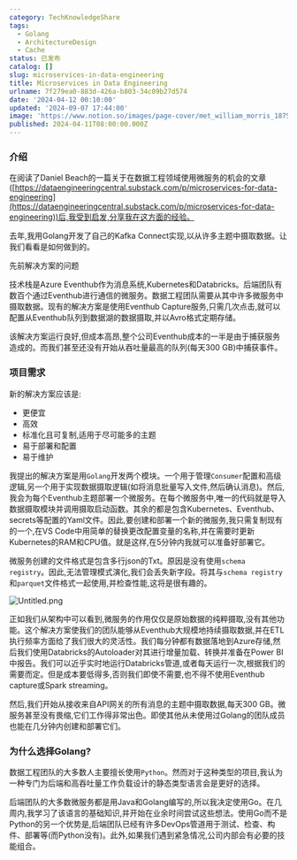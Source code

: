 ```yaml
---
category: TechKnowledgeShare
tags:
  - Golang
  - ArchitectureDesign
  - Cache
status: 已发布
catalog: []
slug: microservices-in-data-engineering
title: Microservices in Data Engineering
urlname: 7f279ea0-883d-426a-b803-34c09b27d574
date: '2024-04-12 00:10:00'
updated: '2024-09-07 17:44:00'
image: 'https://www.notion.so/images/page-cover/met_william_morris_1875.jpg'
published: 2024-04-11T08:00:00.000Z
---
```


### 介绍


在阅读了Daniel Beach的一篇关于在数据工程领域使用微服务的机会的文章([https://dataengineeringcentral.substack.com/p/microservices-for-data-engineering](https://dataengineeringcentral.substack.com/p/microservices-for-data-engineering))后,我受到启发,分享我在这方面的经验。


去年,我用Golang开发了自己的Kafka Connect实现,以从许多主题中摄取数据。让我们看看是如何做到的。


先前解决方案的问题


技术栈是Azure Eventhub作为消息系统,Kubernetes和Databricks。后端团队有数百个通过Eventhub进行通信的微服务。数据工程团队需要从其中许多微服务中摄取数据。现有的解决方案是使用Eventhub Capture服务,只需几次点击,就可以配置从Eventhub队列到数据湖的数据摄取,并以Avro格式定期存储。


该解决方案运行良好,但成本高昂,整个公司Eventhub成本的一半是由于捕获服务造成的。而我们甚至还没有开始从吞吐量最高的队列(每天300 GB)中捕获事件。


### 项目需求


新的解决方案应该是:

- 更便宜
- 高效
- 标准化且可复制,适用于尽可能多的主题
- 易于部署和配置
- 易于维护

我提出的解决方案是用`Golang`开发两个模块。一个用于管理`Consumer`配置和高级逻辑,另一个用于实现数据摄取逻辑(如将消息批量写入文件,然后确认消息)。然后,我会为每个Eventhub主题部署一个微服务。在每个微服务中,唯一的代码就是导入数据摄取模块并调用摄取启动函数。其余的都是包含Kubernetes、Eventhub、secrets等配置的Yaml文件。因此,要创建和部署一个新的微服务,我只需复制现有的一个,在VS Code中用简单的替换更改配置变量的名称,并在需要时更新Kubernetes的RAM和CPU值。就是这样,在5分钟内我就可以准备好部署它。


微服务创建的文件格式是包含多行json的Txt。原因是没有使用`schema registry`。因此,无法管理模式演化,我们会丢失新字段。将其与`schema registry`和`parquet`文件格式一起使用,并检查性能,这将是很有趣的。


![Untitled.png](https://prod-files-secure.s3.us-west-2.amazonaws.com/5d24fe63-e567-4804-86f9-9fdc62e13082/4e0f8d5d-b295-4408-9363-660688d511a9/Untitled.png?X-Amz-Algorithm=AWS4-HMAC-SHA256&X-Amz-Content-Sha256=UNSIGNED-PAYLOAD&X-Amz-Credential=ASIAZI2LB4663LO6YZMQ%2F20250322%2Fus-west-2%2Fs3%2Faws4_request&X-Amz-Date=20250322T213156Z&X-Amz-Expires=3600&X-Amz-Security-Token=IQoJb3JpZ2luX2VjEG0aCXVzLXdlc3QtMiJHMEUCIBrWccpSfm8ATQb15CUORiJDfd76Jd4BhysZ7bCHwirSAiEA350dx9Tfkkuaq4yagOrYWW%2Fn%2BayV62QxWk2H1WhtmY4qiAQIxf%2F%2F%2F%2F%2F%2F%2F%2F%2F%2FARAAGgw2Mzc0MjMxODM4MDUiDIQ0kPuwFzifag1JayrcA%2B65FW6LBHHp66E1C7gcy81jttlBLTTOcRfr4JVcye9S24uZdKERZaS2tLtuC5QpY02AsQKXCdqpfc1WDc5JGBGpxIgO%2BfDq9CcWAcGPU%2FZHx3w5bQVnopC%2BXFakVbosN4ahSQ%2BP%2FfzxbH08jS85F22x7am%2Bv6s%2Bk2oYCfxMy5iN7WDkP2NbeZHjsGoQ8ToM11pnV%2FlEpn%2F6D5SRbt6pNk%2Fc8CgE9%2BuyRFETG2rbXyUafxF68e3XJeJQUHnZ%2Fm%2FHA7rxFIs5GumnEZ9qxXmJYUq1eAjHx9%2FRSwnFmL6rWdrRErv1I6nTdMWdQA1ApQDahUeStHk8jXJoNOiM5KGLldhDi3WRAwFYouV2TzFDanw5ahU4VGB84QopYKQHGy4mI7FT%2Fi1tGBXP3BYRAymPtIWU7K1Cz4Xjo3KyMiYiWl7D7gusyDPv%2Fm9z24EgT6MuF9RdjTP369paXVtJb9ED1WQxPUoLrc4Qy0ZQiSl4d%2B9P8JIhVDpMexcD%2FujmY61dc5IZjyX1J757yWYm7VrAdbSHCux3qF%2F1G9XhdX4aBXBQ7jHxLYaN1KxM5D51PWY5Yx65RTn6UgIN894RJCcVeInb1qdX9arywMJ4spOVxy%2BDqPzHYcUgw8XoEThIMJ62%2FL4GOqUBSeDLMLofu5LXtEEleED1EcXO1qnu%2FHyqk0S65g%2FCfjsdkVWAMrvS7uuANyNezHb6W534dKCYXZD%2FBDHHnEva3ixYASh%2BQhJsMBdKCe0JbJNvk7F%2BGbNUarUaqAL6wR6wzrZWL2DQjoZMuMS6hM7zH%2BgNhLVbXVUHXn0%2F5eufMZzEGn4GpAH9IYsKDmHi37JW9p4GCykNZv%2B%2BsHHKdCsyGcKXtqJE&X-Amz-Signature=a7230160ccb3b92fcbecd20714d9b6627a9efcb39d137aa5c95b1ab2ffb02f18&X-Amz-SignedHeaders=host&x-id=GetObject)


正如我们从架构中可以看到,微服务的作用仅仅是原始数据的纯粹摄取,没有其他功能。这个解决方案使我们的团队能够从Eventhub大规模地持续摄取数据,并在ETL执行频率方面给了我们很大的灵活性。我们每分钟都有数据落地到Azure存储,然后我们使用Databricks的Autoloader对其进行增量加载、转换并准备在Power BI中报告。我们可以近乎实时地运行Databricks管道,或者每天运行一次,根据我们的需要而定。但是成本要低得多,否则我们即使不需要,也不得不使用Eventhub capture或Spark streaming。


然后,我们开始从接收来自API网关的所有消息的主题中摄取数据,每天300 GB。微服务甚至没有畏缩,它们工作得非常出色。即使其他从未使用过Golang的团队成员也能在几分钟内创建和部署它们。


### 为什么选择Golang?


数据工程团队的大多数人主要擅长使用`Python`。然而对于这种类型的项目,我认为一种专门为后端和高吞吐量工作负载设计的静态类型语言会是更好的选择。


后端团队的大多数微服务都是用Java和Golang编写的,所以我决定使用Go。在几周内,我学习了该语言的基础知识,并开始在业余时间尝试这些想法。使用Go而不是Python的另一个优势是,后端团队已经有许多DevOps管道用于测试、检查、构件、部署等(而Python没有)。此外,如果我们遇到紧急情况,公司内部会有必要的技能组合。

